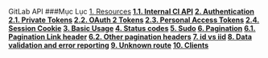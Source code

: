 GitLab API
###Mục Lục
[1. Resources](#resources)<b>
[1.1. Internal CI API](#internalciapi)
[2. Authentication](#authentication)
[2.1. Private Tokens](#privatetokens)
[2.2. OAuth 2 Tokens](#oauth2tokens)
[2.3. Personal Access Tokens](#personalaccesstokens)
[2.4. Session Cookie](#sessioncookie)
[3. Basic Usage](#basicusage)<b>
[4. Status codes](#statuscodes)
[5. Sudo](#sudo)
[6. Pagination](#pagination)
[6.1. Pagination Link header](#paginationlinkheader)
[6.2. Other pagination headers](#otherpaginationheaders)
[7. id vs iid](#idvsidd)
[8. Data validation and error reporting](#datavalidationanderrorreporting)
[9. Unknown route](#unknownroute)
[10. Clients](#clients)
